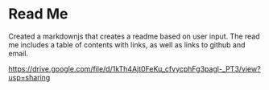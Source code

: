# Read Me

Created a markdownjs that creates a readme based on user input. The read me includes a table of contents with links, as well as links to github and email.

https://drive.google.com/file/d/1kTh4Ajt0FeKu_cfvycphFg3pagl-_PT3/view?usp=sharing